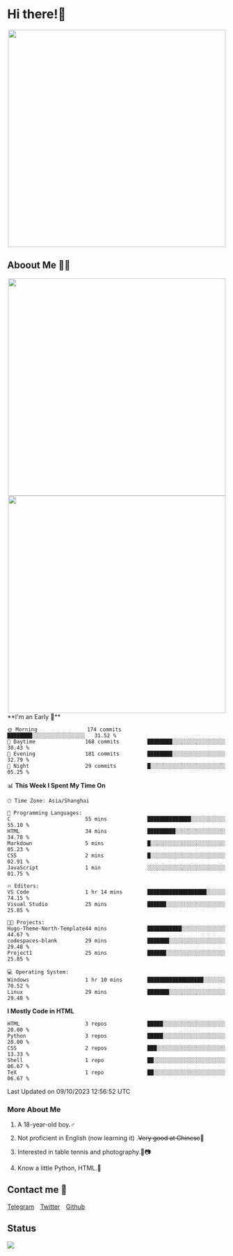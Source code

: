# Hi there!🎉

<div align=center><img src="https://count.getloli.com/get/@Cicada000?theme=moebooru" width=500px></div>

## Aboout Me 👀💦

<div align=center>
<img src="https://github-readme-stats.vercel.app/api?username=Cicada000&show_icons=true&theme=tokyonight" width=500px>
<br>
<img src="https://github-readme-stats.vercel.app/api/top-langs/?username=Cicada000&show_icons=true&theme=tokyonight&layout=compact" width=500px>
</div>
<!--START_SECTION:waka-->
**I'm an Early 🐤** 

```text
🌞 Morning                174 commits         ████████░░░░░░░░░░░░░░░░░   31.52 % 
🌆 Daytime                168 commits         ████████░░░░░░░░░░░░░░░░░   30.43 % 
🌃 Evening                181 commits         ████████░░░░░░░░░░░░░░░░░   32.79 % 
🌙 Night                  29 commits          █░░░░░░░░░░░░░░░░░░░░░░░░   05.25 % 
```


📊 **This Week I Spent My Time On** 

```text
🕑︎ Time Zone: Asia/Shanghai

💬 Programming Languages: 
C                        55 mins             ██████████████░░░░░░░░░░░   55.10 % 
HTML                     34 mins             █████████░░░░░░░░░░░░░░░░   34.78 % 
Markdown                 5 mins              █░░░░░░░░░░░░░░░░░░░░░░░░   05.23 % 
CSS                      2 mins              █░░░░░░░░░░░░░░░░░░░░░░░░   02.91 % 
JavaScript               1 min               ░░░░░░░░░░░░░░░░░░░░░░░░░   01.75 % 

🔥 Editors: 
VS Code                  1 hr 14 mins        ███████████████████░░░░░░   74.15 % 
Visual Studio            25 mins             ██████░░░░░░░░░░░░░░░░░░░   25.85 % 

🐱‍💻 Projects: 
Hugo-Theme-North-Template44 mins             ███████████░░░░░░░░░░░░░░   44.67 % 
codespaces-blank         29 mins             ███████░░░░░░░░░░░░░░░░░░   29.48 % 
Project1                 25 mins             ██████░░░░░░░░░░░░░░░░░░░   25.85 % 

💻 Operating System: 
Windows                  1 hr 10 mins        ██████████████████░░░░░░░   70.52 % 
Linux                    29 mins             ███████░░░░░░░░░░░░░░░░░░   29.48 % 
```

**I Mostly Code in HTML** 

```text
HTML                     3 repos             █████░░░░░░░░░░░░░░░░░░░░   20.00 % 
Python                   3 repos             █████░░░░░░░░░░░░░░░░░░░░   20.00 % 
CSS                      2 repos             ███░░░░░░░░░░░░░░░░░░░░░░   13.33 % 
Shell                    1 repo              ██░░░░░░░░░░░░░░░░░░░░░░░   06.67 % 
TeX                      1 repo              ██░░░░░░░░░░░░░░░░░░░░░░░   06.67 % 
```




 Last Updated on 09/10/2023 12:56:52 UTC
<!--END_SECTION:waka-->

### More About Me

1. A 18-year-old boy.♂

2. Not proficient in English (now learning it) .~~Very good at Chinese~~🤣

3. Interested in table tennis and photography.🏓📷

4. Know a little Python, HTML.🐍


## Contact me 💬

[Telegram](https://t.me/CicadaLYW)&emsp;[Twitter](https://twitter.com/Cicada0001)&emsp;[Github](https://github.com/Cicada000)

## Status
<img src="https://weather-icon.journeyad.repl.co/@hangzhou?v=1" align="left">







